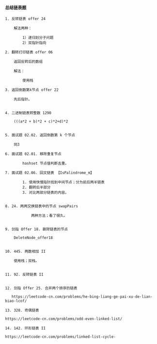 


#### 总结链表题

    
    1. 反转链表 offer 24
    
        解法两种：
        
            1）递归划分子问题
            2）双指针指向  
    
    2. 翻转打印链表 offer 06 
        
        返回反转后的数组
        
        解法：
            
            使用栈
    
    3. 返回倒数第k节点 offer 22
    
        先后指针。 
        
        
    4. 二进制链表转整数 1290
    
        (((a*2 + b)*2 + c)*2+d)*2
        
    
    5. 面试题 02.02. 返回倒数第 k 个节点
        
        同3
        
    6. 面试题 02.01. 移除重复节点
        
            hashset 节点值判断去重。
    
    7. 面试题 02.06. 回文链表 【IsPalindrome_m】
    
            1. 使用快慢指针找到中间节点；分为前后两半链表
            2. 翻转后半部分
            3. 对比两部分链表的内容。   
    
    
    8. 24. 两两交换链表中的节点 swapPairs
            
                两种方法；看了很久。
    
    
    9. 剑指 Offer 18. 删除链表的节点
    
        DeleteNode_offer18
    
    
    10. 445. 两数相加 II
        
        使用栈；双栈。
    
    
    11. 92. 反转链表 II
    
    
    12. 剑指 Offer 25. 合并两个排序的链表
       
       https://leetcode-cn.com/problems/he-bing-liang-ge-pai-xu-de-lian-biao-lcof/
    
    13. 328. 奇偶链表

    https://leetcode-cn.com/problems/odd-even-linked-list/   
        
    14. 142. 环形链表 II

    https://leetcode-cn.com/problems/linked-list-cycle-
    
        
